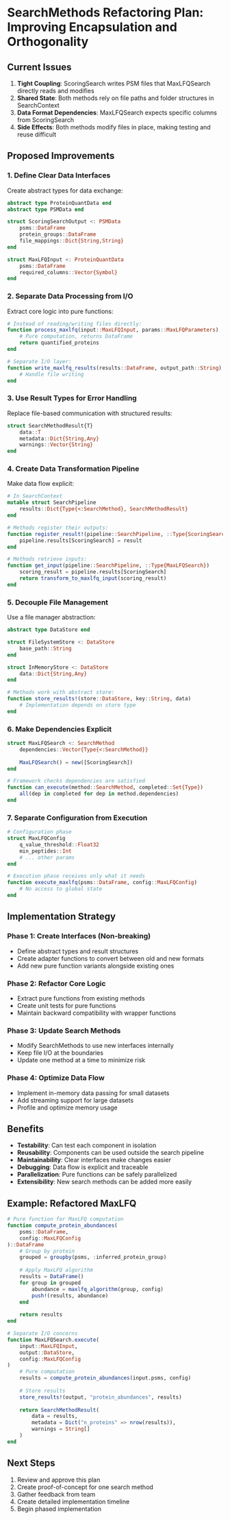 # SearchMethods Refactoring Plan: Improving Encapsulation and Orthogonality

## Current Issues

1. **Tight Coupling**: ScoringSearch writes PSM files that MaxLFQSearch directly reads and modifies
2. **Shared State**: Both methods rely on file paths and folder structures in SearchContext
3. **Data Format Dependencies**: MaxLFQSearch expects specific columns from ScoringSearch
4. **Side Effects**: Both methods modify files in place, making testing and reuse difficult

## Proposed Improvements

### 1. Define Clear Data Interfaces

Create abstract types for data exchange:

```julia
abstract type ProteinQuantData end
abstract type PSMData end

struct ScoringSearchOutput <: PSMData
    psms::DataFrame
    protein_groups::DataFrame
    file_mappings::Dict{String,String}
end

struct MaxLFQInput <: ProteinQuantData
    psms::DataFrame
    required_columns::Vector{Symbol}
end
```

### 2. Separate Data Processing from I/O

Extract core logic into pure functions:

```julia
# Instead of reading/writing files directly:
function process_maxlfq(input::MaxLFQInput, params::MaxLFQParameters)
    # Pure computation, returns DataFrame
    return quantified_proteins
end

# Separate I/O layer:
function write_maxlfq_results(results::DataFrame, output_path::String)
    # Handle file writing
end
```

### 3. Use Result Types for Error Handling

Replace file-based communication with structured results:

```julia
struct SearchMethodResult{T}
    data::T
    metadata::Dict{String,Any}
    warnings::Vector{String}
end
```

### 4. Create Data Transformation Pipeline

Make data flow explicit:

```julia
# In SearchContext
mutable struct SearchPipeline
    results::Dict{Type{<:SearchMethod}, SearchMethodResult}
end

# Methods register their outputs:
function register_result!(pipeline::SearchPipeline, ::Type{ScoringSearch}, result)
    pipeline.results[ScoringSearch] = result
end

# Methods retrieve inputs:
function get_input(pipeline::SearchPipeline, ::Type{MaxLFQSearch})
    scoring_result = pipeline.results[ScoringSearch]
    return transform_to_maxlfq_input(scoring_result)
end
```

### 5. Decouple File Management

Use a file manager abstraction:

```julia
abstract type DataStore end

struct FileSystemStore <: DataStore
    base_path::String
end

struct InMemoryStore <: DataStore
    data::Dict{String,Any}
end

# Methods work with abstract store:
function store_results!(store::DataStore, key::String, data)
    # Implementation depends on store type
end
```

### 6. Make Dependencies Explicit

```julia
struct MaxLFQSearch <: SearchMethod
    dependencies::Vector{Type{<:SearchMethod}}
    
    MaxLFQSearch() = new([ScoringSearch])
end

# Framework checks dependencies are satisfied
function can_execute(method::SearchMethod, completed::Set{Type})
    all(dep in completed for dep in method.dependencies)
end
```

### 7. Separate Configuration from Execution

```julia
# Configuration phase
struct MaxLFQConfig
    q_value_threshold::Float32
    min_peptides::Int
    # ... other params
end

# Execution phase receives only what it needs
function execute_maxlfq(psms::DataFrame, config::MaxLFQConfig)
    # No access to global state
end
```

## Implementation Strategy

### Phase 1: Create Interfaces (Non-breaking)
- Define abstract types and result structures
- Create adapter functions to convert between old and new formats
- Add new pure function variants alongside existing ones

### Phase 2: Refactor Core Logic
- Extract pure functions from existing methods
- Create unit tests for pure functions
- Maintain backward compatibility with wrapper functions

### Phase 3: Update Search Methods
- Modify SearchMethods to use new interfaces internally
- Keep file I/O at the boundaries
- Update one method at a time to minimize risk

### Phase 4: Optimize Data Flow
- Implement in-memory data passing for small datasets
- Add streaming support for large datasets
- Profile and optimize memory usage

## Benefits

- **Testability**: Can test each component in isolation
- **Reusability**: Components can be used outside the search pipeline
- **Maintainability**: Clear interfaces make changes easier
- **Debugging**: Data flow is explicit and traceable
- **Parallelization**: Pure functions can be safely parallelized
- **Extensibility**: New search methods can be added more easily

## Example: Refactored MaxLFQ

```julia
# Pure function for MaxLFQ computation
function compute_protein_abundances(
    psms::DataFrame,
    config::MaxLFQConfig
)::DataFrame
    # Group by protein
    grouped = groupby(psms, :inferred_protein_group)
    
    # Apply MaxLFQ algorithm
    results = DataFrame()
    for group in grouped
        abundance = maxlfq_algorithm(group, config)
        push!(results, abundance)
    end
    
    return results
end

# Separate I/O concerns
function MaxLFQSearch.execute(
    input::MaxLFQInput,
    output::DataStore,
    config::MaxLFQConfig
)
    # Pure computation
    results = compute_protein_abundances(input.psms, config)
    
    # Store results
    store_results!(output, "protein_abundances", results)
    
    return SearchMethodResult(
        data = results,
        metadata = Dict("n_proteins" => nrow(results)),
        warnings = String[]
    )
end
```

## Next Steps

1. Review and approve this plan
2. Create proof-of-concept for one search method
3. Gather feedback from team
4. Create detailed implementation timeline
5. Begin phased implementation